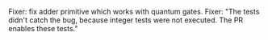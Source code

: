 Fixer: fix adder primitive which works with quantum gates. Fixer: "The tests didn't catch the bug, because integer tests were not executed. The PR enables these tests."